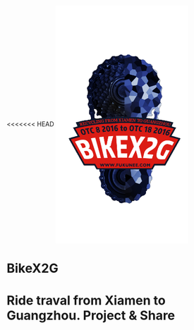 <<<<<<< HEAD
 <img src="https://github.com/fukunee/BikeX2G/blob/gh-pages/LOGO.png?raw=true" width = "300" height = "540" alt="图片名称" align=center />
# BikeX2G
Ride traval from Xiamen to Guangzhou. Project &amp; Share
=======
